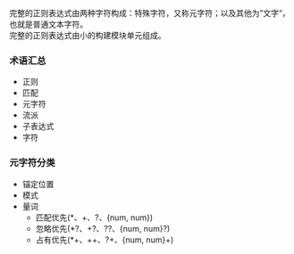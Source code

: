 完整的正则表达式由两种字符构成：特殊字符，又称元字符；以及其他为”文字“，也就是普通文本字符。\
完整的正则表达式由小的构建模块单元组成。

### 术语汇总

- 正则
- 匹配
- 元字符
- 流派
- 子表达式
- 字符

### 元字符分类

- 锚定位置
- 模式
- 量词
  - 匹配优先(\*、+、?、{num, num})
  - 忽略优先(\*?、+?、??、{num, num}?)
  - 占有优先(\*+、++、?+、{num, num}+)